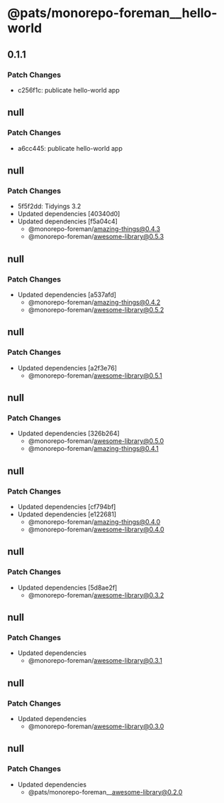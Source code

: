 # @pats/monorepo-foreman\_\_hello-world

## 0.1.1

### Patch Changes

- c256f1c: publicate hello-world app

## null

### Patch Changes

- a6cc445: publicate hello-world app

## null

### Patch Changes

- 5f5f2dd: Tidyings 3.2
- Updated dependencies [40340d0]
- Updated dependencies [f5a04c4]
  - @monorepo-foreman/amazing-things@0.4.3
  - @monorepo-foreman/awesome-library@0.5.3

## null

### Patch Changes

- Updated dependencies [a537afd]
  - @monorepo-foreman/amazing-things@0.4.2
  - @monorepo-foreman/awesome-library@0.5.2

## null

### Patch Changes

- Updated dependencies [a2f3e76]
  - @monorepo-foreman/awesome-library@0.5.1

## null

### Patch Changes

- Updated dependencies [326b264]
  - @monorepo-foreman/awesome-library@0.5.0
  - @monorepo-foreman/amazing-things@0.4.1

## null

### Patch Changes

- Updated dependencies [cf794bf]
- Updated dependencies [e122681]
  - @monorepo-foreman/amazing-things@0.4.0
  - @monorepo-foreman/awesome-library@0.4.0

## null

### Patch Changes

- Updated dependencies [5d8ae2f]
  - @monorepo-foreman/awesome-library@0.3.2

## null

### Patch Changes

- Updated dependencies
  - @monorepo-foreman/awesome-library@0.3.1

## null

### Patch Changes

- Updated dependencies
  - @monorepo-foreman/awesome-library@0.3.0

## null

### Patch Changes

- Updated dependencies
  - @pats/monorepo-foreman\_\_awesome-library@0.2.0
